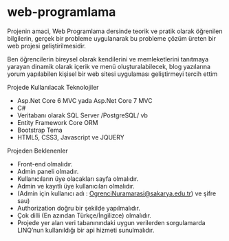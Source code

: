 # web-programlama
Projenin amaci, Web Programlama dersinde teorik ve pratik olarak öğrenilen bilgilerin, gerçek bir 
probleme uygulanarak bu probleme çözüm üreten bir web projesi geliştirilmesidir.
 
Ben öğrencilerin bireysel olarak kendilerini ve memleketlerini tanıtmaya yarayan dinamik olarak 
içerik ve menü oluşturalabilecek, blog yazılarına yorum yapılabilen kişisel bir web sitesi 
uygulaması geliştirmeyi tercih ettim

Projede Kullanılacak Teknolojiler
* Asp.Net Core 6 MVC yada Asp.Net Core 7 MVC
* C#
* Veritabanı olarak SQL Server /PostgreSQL/ vb
* Entity Framework Core ORM
* Bootstrap Tema
* HTML5, CSS3, Javascript ve JQUERY

Projeden Beklenenler
* Front-end olmalıdır.
* Admin paneli olmadır.
* Kullanıcıların üye olacakları sayfa olmalıdır.
* Admin ve kayıtlı üye kullanıcıları olmalıdır.
* (Admin için kullanıcı adı : OgrenciNuramarasi@sakarya.edu.tr) ve şifre sau)
* Authorization doğru bir şekilde yapılmalıdır.
* Çok dilli (En azından Türkçe/İngilizce) olmalıdır.
* Projede yer alan veri tabanınındaki uygun verilerden sorgulamarda LINQ’nun kullanıldığı
bir api hizmeti sunulmalıdır. 